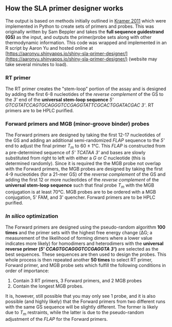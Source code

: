 ## How the SLA primer designer works

The output is based on methods initially outlined in [Kramer 2011](https://www.ncbi.nlm.nih.gov/pmc/articles/PMC3152947/) which were implemented in Python to create sets of primers and probes. This was originally written by Sam Beppler and takes the **full sequence guidestrand (GS)** as the input, and outputs the primer/probe sets along with other thermodynamic information. This code was wrapped and implemented in an R script by Aaron Yu and hosted online at [https://aaronyu.shinyapps.io/shiny-sla-primer-designer/](https://aaronyu.shinyapps.io/shiny-sla-primer-designer/) (website may take several minutes to load).

### RT primer
The RT primer creates the "stem-loop" portion of the assay and is designed by adding the first 6-8 nucleotides of the _reverse complement_ of the GS to the _3'_ end of the **universal stem-loop sequence** _5' GTCGTATCCAGTGCAGGGTCCGAGGTATTCGCACTGGATACGAC 3'_. RT primers are to be HPLC purified.

### Forward primers and MGB (minor-groove binder) probes
The Forward primers are designed by taking the first 12-17 nucleotides of the GS and adding an additional semi-randomized _FLAP_ sequence to the _5'_ end to adjust the final primer _T<sub>m<sub>_ to 60 ± 1°C. This _FLAP_ is constructed from a pre-determined sequence of _5' TCATAA 3'_ and bases are slowly substituted from right to left with either a _G_ or _C_ nucleotide (this is determined randomly).  Since it is required the the MGB probe not overlap with the Forward primers, the MGB probes are designed by taking the first 4-9 nucleotides (for a 21-mer GS) of the _reverse complement_ of the GS and adding the first 12 or more nucleotides of the _reverse complement_ of the **universal stem-loop sequence** such that final probe _T<sub>m<sub>_ with the MGB conjugation is at least 70°C. MGB probes are to be ordered with a MGB conjugation, 5' FAM, and 3' quencher. Forward primers are to be HPLC purified.

### _In silico_ optimization
The Forward primers are designed using the pseudo-random algorithm **100 times** and the primer sets with the highest free energy change (ΔG; a measurement of the likelihood of forming dimers where a lower value indicates more likely) for homodimers and heterodimers with the **universal reverse primer (_5' CCAGTGCAGGGTCCGAGGTA 3'_)** are selected as the best sequences. These sequences are then used to design the probes. This whole process is then repeated another **50 times** to select RT primer, Forward primer, and MGB probe sets which fulfill the following conditions in order of importance:
  1. Contain 3 RT primers, 3 Forward primers, and 2 MGB probes
  2. Contain the longest MGB probes.
  
It is, however, still possible that you may only see 1 probe, and it is also possible (and highly likely) that the Forward primers from two different runs with the same GS sequence will be slightly different. The former is likely due to _T<sub>m<sub>_ restraints, while the latter is due to the pseudo-random adjustment of the _FLAP_ for the Forward primers.
